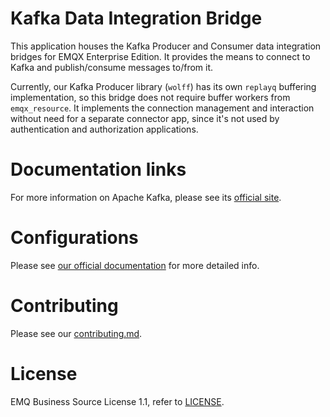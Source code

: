 # Kafka Data Integration Bridge

This application houses the Kafka Producer and Consumer data
integration bridges for EMQX Enterprise Edition.  It provides the
means to connect to Kafka and publish/consume messages to/from it.

Currently, our Kafka Producer library (`wolff`) has its own `replayq`
buffering implementation, so this bridge does not require buffer
workers from `emqx_resource`.  It implements the connection management
and interaction without need for a separate connector app, since it's
not used by authentication and authorization applications.

# Documentation links

For more information on Apache Kafka, please see its [official
site](https://kafka.apache.org/).

# Configurations

Please see [our official
documentation](https://www.emqx.io/docs/en/v5.0/data-integration/data-bridge-kafka.html)
for more detailed info.

# Contributing

Please see our [contributing.md](../../CONTRIBUTING.md).

# License

EMQ Business Source License 1.1, refer to [LICENSE](BSL.txt).
